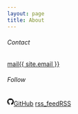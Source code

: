 ```yaml
---
layout: page
title: About
---
```


<div class="container c-pd-top c-pd-side d-flex">
  <div class="g-1-3">
    <h6>Contact</h6>
    <p><a href="mailto:{{ site.email }}" class="social-mail"><span class="material-symbols-outlined">mail</span>{{ site.email }}</a></p>
  </div>
  <div class="g-1-3">
    <h6 class="follow">Follow</h6>
    <p>
      <a href="{{ "https://github.com/soheetech" | relative_url }}" target="_blank" class="social-github"><!-- Github Logo --><svg height="19" viewBox="0 0 16 16" width="15" data-view-component="true"><path fill-rule="evenodd" d="M8 0C3.58 0 0 3.58 0 8c0 3.54 2.29 6.53 5.47 7.59.4.07.55-.17.55-.38 0-.19-.01-.82-.01-1.49-2.01.37-2.53-.49-2.69-.94-.09-.23-.48-.94-.82-1.13-.28-.15-.68-.52-.01-.53.63-.01 1.08.58 1.23.82.72 1.21 1.87.87 2.33.66.07-.52.28-.87.51-1.07-1.78-.2-3.64-.89-3.64-3.95 0-.87.31-1.59.82-2.15-.08-.2-.36-1.02.08-2.12 0 0 .67-.21 2.2.82.64-.18 1.32-.27 2-.27.68 0 1.36.09 2 .27 1.53-1.04 2.2-.82 2.2-.82.44 1.1.16 1.92.08 2.12.51.56.82 1.27.82 2.15 0 3.07-1.87 3.75-3.65 3.95.29.25.54.73.54 1.48 0 1.07-.01 1.93-.01 2.2 0 .21.15.46.55.38A8.013 8.013 0 0016 8c0-4.42-3.58-8-8-8z"></path></svg>GitHub</a>
      <a href="{{ "/feed.xml" | relative_url }}" target="_blank" class="social-rss"><span class="material-symbols-outlined">rss_feed</span>RSS</a>
    </p>
  </div>
</div>
